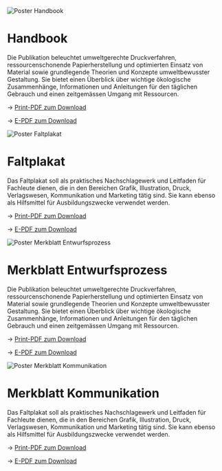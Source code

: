 <script>
    import Div from '$lib/components/Div.svelte'
</script>

<Div classes='max-auto flex flex-wrap gap-18 justify-start items-start pl-[5vw] md:pl-[0vw] lg:pl-[5vw]'>

<Div classes='max-w-[80vw] md:max-w-[40vw] lg:max-w-[20vw]'>

<img src="/poster1.png" alt="Poster Handbook" class="mx-auto max-h-[60vh]"/>

# Handbook

Die Publikation beleuchtet umweltgerechte Druckverfahren, ressourcenschonende Papierherstellung und optimierten Einsatz von Material sowie grundlegende Theorien und Konzepte umweltbewusster Gestaltung. Sie bietet einen Überblick über wichtige ökologische Zusammenhänge, Informationen und Anleitungen für den täglichen Gebrauch und einen zeitgemässen Umgang mit Ressourcen.

→ <a href="" class="underline">Print-PDF zum Download</a>

→ <a href="" class="underline">E-PDF zum Download</a>

</Div>

<Div classes='max-w-[80vw] md:max-w-[40vw] lg:max-w-[20vw]'>

<img src="/poster2.png" alt="Poster Faltplakat" class="mx-auto max-h-[60vh]"/>

# Faltplakat

Das Faltplakat soll als praktisches Nachschlagewerk und Leitfaden für Fachleute dienen, die in den Bereichen Grafik, Illustration, Druck, Verlagswesen, Kommunikation und Marketing tätig sind. Sie kann ebenso als Hilfsmittel für Ausbildungszwecke verwendet werden.

→ <a href="" class="underline">Print-PDF zum Download</a>

→ <a href="" class="underline">E-PDF zum Download</a>

</Div>

<Div classes='max-w-[80vw] md:max-w-[40vw] md:max-w-[40vw] lg:max-w-[20vw]'>

<img src="/poster3.png" alt="Poster Merkblatt Entwurfsprozess" class="mx-auto max-h-[60vh]"/>

# Merkblatt Entwurfsprozess

Die Publikation beleuchtet umweltgerechte Druckverfahren, ressourcenschonende Papierherstellung und optimierten Einsatz von Material sowie grundlegende Theorien und Konzepte umweltbewusster Gestaltung. Sie bietet einen Überblick über wichtige ökologische Zusammenhänge, Informationen und Anleitungen für den täglichen Gebrauch und einen zeitgemässen Umgang mit Ressourcen.

→ <a href="" class="underline">Print-PDF zum Download</a>

→ <a href="" class="underline">E-PDF zum Download</a>

</Div>

<Div classes='max-w-[80vw] md:max-w-[40vw] lg:max-w-[20vw]'>

<img src="/poster4.png" alt="Poster Merkblatt Kommunikation" class="mx-auto max-h-[60vh]"/>

# Merkblatt Kommunikation

Das Faltplakat soll als praktisches Nachschlagewerk und Leitfaden für Fachleute dienen, die in den Bereichen Grafik, Illustration, Druck, Verlagswesen, Kommunikation und Marketing tätig sind. Sie kann ebenso als Hilfsmittel für Ausbildungszwecke verwendet werden.

→ <a href="" class="underline">Print-PDF zum Download</a>

→ <a href="" class="underline">E-PDF zum Download</a>

</Div>

</Div>
